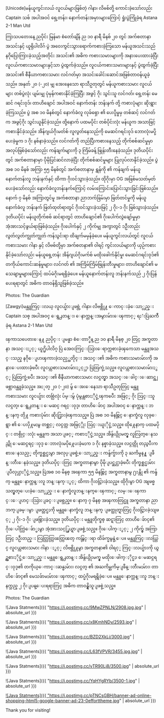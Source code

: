[Unicode]မန်ယူကွင်းလယ် လူငယ်များဖြစ်တဲ့ ဂါနာ၊ လိဗစ်တို့ ကောင်းခဲ့သော်လည်း Captain သစ် အပါအဝင် ရှေ့တန်း၊ နောက်တန်းအမှားများကြောင့် ရှုံးပွဲကြုံခဲ့ရ Astana 2-1 Man Utd

ကြာသပတေးနေ့ ညပိုင်း မြန်မာ စံတော်ချိန် ည ၁၀ နာရီ မိနစ် ၂၀ တွင် အက်စတာနာ အသင်းနှင့် ယူရိုပါလိဂ် ပွဲ အဝေးကွင်းသွားရောက်ကစားခဲ့ကြသော မန်ယူအသင်းသည် နဂိုပြောကြားခဲ့သည့်အတိုင်း အသင်း၏ အဓိက ကစားသမားများကို အနားပေးထားခဲ့ပြီး လူငယ်ကစားသမားများနှင့်သာ ပွဲထွက်ခဲ့သည်။ လူငယ်ကစားသမားများနှင့် ပွဲထွက်ခဲ့ပြီး အသင်း၏ စီနီယာကစားသမား လင်ဂတ်မှာ အသင်းခေါင်းဆောင်အဖြစ်တာဝန်ယူခဲ့သည်။ အနုတ် ၂၀ (-၂၀) မျှ အေးနေသော ရာသီဥတုတွင် မန်ယူကစားသမား လူငယ်များ တစ်ပွဲလုံး ပျမ်းမျှ ပုံမှန်ကစားနိုင်ခဲ့ကြပြီး အဖွင့် ဂိုး သွင်းသူ လင်ဂတ်၊ ရှေ့တန်း မေဆင် ဂရင်းဝုဒ်၊ တာဟိချောင် အပါအဝင် နောက်တန်း ဘန်းနက် တို့ ကစားပုံများ ဆိုးရွားခဲ့ကြသည်။ ပွဲ အစ ၁၀ မိနစ်တွင် နောက်ခံလူ လုခ်ရှော ၏ ပေးပို့မှုမှ တစ်ဆင့် လင်ဂတ်က အဖွင့်ဂိုး သွင်းယူနိုင်ခဲ့သည်။
ထို့နောက် ပထမပိုင်း တစ်ပိုင်းလုံး မန်ယူက အသာဖြင့် ကစားနိုင်ခဲ့သည်။ အိန်ဂျယ်ဂိုးမတ်စ် လူလွတ်နေသည်ကို မေဆင်ဂရင်းဝုဒ် ဘောလုံးမပို့ပေးခဲ့မှုက ၁ ဂိုး နစ်နာခဲ့သည်။ လင်ဂတ်ကို တည်ပြီးကစားနေသည့် တိုက်စစ်ဆင်မှုမှာ အလုပ်ဖြစ်ခဲ့သော်လည်း ကန်ချက်များကို ၃ ကြိမ်ခန့် ဖြုန်းတီးနေခဲ့သည်။
ဒုတိယပိုင်းတွင် အက်စတာနာမှာ ပိုမိုပြင်ဆင်လာခဲ့ပြီး တိုက်စစ်ဆင်မှုများ ပြုလုပ်လာနိုင်ခဲ့သည်။ ပွဲအစ ၁၀ မိနစ် အကြာ ၅၅ မိနစ်တွင် အက်စတာနာမှ ရွှန်ကို ၏ ကန်ချက် မန်ယူနောက်တန်းလူ ဘန်းနက်နှင့် ထိကာ ဂိုးဝင်သွားခဲ့သည်။ ထိုဂိုးမှာ OG အဖြစ်မသတ်မှတ်ပေးခဲ့သော်လည်း နောက်ခံလူဘန်းနက်ကြောင့် လမ်းကြောင်းပြောင်းသွားခြင်းဖြစ်သည်။
နောက် ၇ မိနစ် အကြာတွင်မူ အက်စတာနာ ညာဘက်ခြမ်းမှာ ဖြတ်တင်မှုကို မန်ယူနောက်ခံလူ ဘန်းနက် ဖြတ်ထုတ်ရာတွင် ဂိုးဝင်သွားခဲ့သဖြင့် ၂ ဂိုး-၁ ဂိုး ဖြစ်သွားခဲ့သည်။ ဒုတိယပိုင်း မန်ယူတိုက်စစ် ဆင်ရာတွင် တာဟိချောင်၏ ဂိုးပေါက်လွဲချော်မှုမှာ အံ့အားသင့်ဖွယ်ရာဖြစ်ခဲ့သည်။ ဂိုးပေါက်နှင့် ၂ ကိုက်မျှ အကွာတွင် ၁ဦးတည်း လွတ်လွတ်ကျွတ်ကျွတ် ကန်သွင်းရာ ထိချက်မမှန်ခဲ့ပေ။ မန်ယူကွင်းလယ်တွင် လူငယ်ကစားသမား ဂါနာ နှင့် လိဗစ်တို့မှာ အက်စတနာ၏ ဝါရင့် ကွင်းလယ်များကို ယှဉ်ကစားနိုင်ခဲ့သော်လည်း မန်ယူရှေ့တန်း အိန်ဂျယ်ဂိုးမက်စ် မထိုးဖေါက်နိုင်မှု၊ မေဆင်ဂရင်းဝုဒ်၏ တကိုယ်ကောင်းဆန်မှုများ၊ လင်ဂတ် ၏ အကြိမ်ကြိမ်ဖြုန်းတီးမှုများ၊ တာဟိချောင်၏ မသေချာမှုများကြောင့် ထပ်မံဂိုးမရရှိခဲ့ပေ။ မန်ယူနောက်တန်းလူ ဘန်းနက်သည် ၂ ဂိုးပြန်ပေးရရာတွင် အဓိက တာဝန်ရှိသူဖြစ်ခဲ့သည်။

Photos: The Guardian

[Zawgyi]မန္ယူကြင္းလယ္ လူငယ္မ်ားျဖစ္တဲ့ ဂါနာ၊ လိဗစ္တို႔ ေကာင္းခဲ့ေသာ္လည္း Captain သစ္ အပါအဝင္ ေရွ႕တန္း၊ ေနာက္တန္းအမွားမ်ားေၾကာင့္ ရႈံးပြဲႀကဳံခဲ့ရ Astana 2-1 Man Utd

ၾကာသပေတးေန႔ ညပိုင္း ျမန္မာ စံေတာ္ခ်ိန္ ည ၁၀ နာရီ မိနစ္ ၂၀ တြင္ အက္စတာနာ အသင္းႏွင့္ ယူ႐ိုပါလိဂ္ ပြဲ အေဝးကြင္းသြားေရာက္ကစားခဲ့ၾကေသာ မန္ယူအသင္းသည္ နဂိုေျပာၾကားခဲ့သည့္အတိုင္း အသင္း၏ အဓိက ကစားသမားမ်ားကို အနားေပးထားခဲ့ၿပီး လူငယ္ကစားသမားမ်ားႏွင့္သာ ပြဲထြက္ခဲ့သည္။ လူငယ္ကစားသမားမ်ားႏွင့္ ပြဲထြက္ခဲ့ၿပီး အသင္း၏ စီနီယာကစားသမား လင္ဂတ္မွာ အသင္းေခါင္းေဆာင္အျဖစ္တာဝန္ယူခဲ့သည္။ အႏုတ္ ၂၀ (-၂၀) မွ် ေအးေနေသာ ရာသီဥတုတြင္ မန္ယူကစားသမား လူငယ္မ်ား တစ္ပြဲလုံး ပ်မ္းမွ် ပုံမွန္ကစားႏိုင္ခဲ့ၾကၿပီး အဖြင့္ ဂိုး သြင္းသူ လင္ဂတ္၊ ေရွ႕တန္း ေမဆင္ ဂရင္းဝုဒ္၊ တာဟိေခ်ာင္ အပါအဝင္ ေနာက္တန္း ဘန္းနက္ တို႔ ကစားပုံမ်ား ဆိုး႐ြားခဲ့ၾကသည္။ ပြဲ အစ ၁၀ မိနစ္တြင္ ေနာက္ခံလူ လုခ္ေရွာ ၏ ေပးပို႔မႈမွ တစ္ဆင့္ လင္ဂတ္က အဖြင့္ဂိုး သြင္းယူႏိုင္ခဲ့သည္။
ထို႔ေနာက္ ပထမပိုင္း တစ္ပိုင္းလုံး မန္ယူက အသာျဖင့္ ကစားႏိုင္ခဲ့သည္။ အိန္ဂ်ယ္ဂိုးမတ္စ္ လူလြတ္ေနသည္ကို ေမဆင္ဂရင္းဝုဒ္ ေဘာလုံးမပို႔ေပးခဲ့မႈက ၁ ဂိုး နစ္နာခဲ့သည္။ လင္ဂတ္ကို တည္ၿပီးကစားေနသည့္ တိုက္စစ္ဆင္မႈမွာ အလုပ္ျဖစ္ခဲ့ေသာ္လည္း ကန္ခ်က္မ်ားကို ၃ ႀကိမ္ခန႔္ ျဖဳန္းတီးေနခဲ့သည္။
ဒုတိယပိုင္းတြင္ အက္စတာနာမွာ ပိုမိုျပင္ဆင္လာခဲ့ၿပီး တိုက္စစ္ဆင္မႈမ်ား ျပဳလုပ္လာႏိုင္ခဲ့သည္။ ပြဲအစ ၁၀ မိနစ္ အၾကာ ၅၅ မိနစ္တြင္ အက္စတာနာမွ ႐ႊန္ကို ၏ ကန္ခ်က္ မန္ယူေနာက္တန္းလူ ဘန္းနက္ႏွင့္ ထိကာ ဂိုးဝင္သြားခဲ့သည္။ ထိုဂိုးမွာ OG အျဖစ္မသတ္မွတ္ေပးခဲ့ေသာ္လည္း ေနာက္ခံလူဘန္းနက္ေၾကာင့္ လမ္းေၾကာင္းေျပာင္းသြားျခင္းျဖစ္သည္။
ေနာက္ ၇ မိနစ္ အၾကာတြင္မူ အက္စတာနာ ညာဘက္ျခမ္းမွာ ျဖတ္တင္မႈကို မန္ယူေနာက္ခံလူ ဘန္းနက္ ျဖတ္ထုတ္ရာတြင္ ဂိုးဝင္သြားခဲ့သျဖင့္ ၂ ဂိုး-၁ ဂိုး ျဖစ္သြားခဲ့သည္။ ဒုတိယပိုင္း မန္ယူတိုက္စစ္ ဆင္ရာတြင္ တာဟိေခ်ာင္၏ ဂိုးေပါက္လြဲေခ်ာ္မႈမွာ အံ့အားသင့္ဖြယ္ရာျဖစ္ခဲ့သည္။ ဂိုးေပါက္ႏွင့္ ၂ ကိုက္မွ် အကြာတြင္ ၁ဦးတည္း လြတ္လြတ္ကြၽတ္ကြၽတ္ ကန္သြင္းရာ ထိခ်က္မမွန္ခဲ့ေပ။ မန္ယူကြင္းလယ္တြင္ လူငယ္ကစားသမား ဂါနာ ႏွင့္ လိဗစ္တို႔မွာ အက္စတနာ၏ ဝါရင့္ ကြင္းလယ္မ်ားကို ယွဥ္ကစားႏိုင္ခဲ့ေသာ္လည္း မန္ယူေရွ႕တန္း အိန္ဂ်ယ္ဂိုးမက္စ္ မထိုးေဖါက္ႏိုင္မႈ၊ ေမဆင္ဂရင္းဝုဒ္၏ တကိုယ္ေကာင္းဆန္မႈမ်ား၊ လင္ဂတ္ ၏ အႀကိမ္ႀကိမ္ျဖဳန္းတီးမႈမ်ား၊ တာဟိေခ်ာင္၏ မေသခ်ာမႈမ်ားေၾကာင့္ ထပ္မံဂိုးမရရွိခဲ့ေပ။ မန္ယူေနာက္တန္းလူ ဘန္းနက္သည္ ၂ ဂိုးျပန္ေပးရရာတြင္ အဓိက တာဝန္ရွိသူျဖစ္ခဲ့သည္။

Photos: The Guardian



![Java Statments]({{ "https://i.postimg.cc/9MwZPNLN/2908.jpg.jpg" | absolute_url }})

![Java Statments]({{ "https://i.postimg.cc/x8KmhNDv/2593.jpg" | absolute_url }})

![Java Statments]({{ "https://i.postimg.cc/BZD2XkLj/3000.jpg" | absolute_url }})

![Java Statments]({{ "https://i.postimg.cc/L63fVPVR/3455.jpg.jpg" | absolute_url }})

![Java Statments]({{ "https://i.postimg.cc/vTR90Lj8/3500.jpg" | absolute_url }})

![Java Statments]({{ "https://i.postimg.cc/YqHYgRYb/3500-1.jpg" | absolute_url }})



<a href="https://"> ![Java Statments]({{ "https://i.postimg.cc/pTNCsGBH/banner-ad-online-shopping-html5-google-banner-ad-23-0efforttheme.jpg" | absolute_url }}) </a>

Thank you for visiting!
